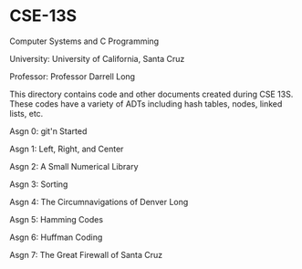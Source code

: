 # CSE-13S
Computer Systems and C Programming

University: University of California, Santa Cruz

Professor: Professor Darrell Long

This directory contains code and other documents created during CSE 13S. These codes have a variety of ADTs including hash tables, nodes, linked lists, etc.

  Asgn 0: git'n Started
  
  Asgn 1: Left, Right, and Center
  
  Asgn 2: A Small Numerical Library
  
  Asgn 3: Sorting
  
  Asgn 4: The Circumnavigations of Denver Long
  
  Asgn 5: Hamming Codes
  
  Asgn 6: Huffman Coding
  
  Asgn 7: The Great Firewall of Santa Cruz
